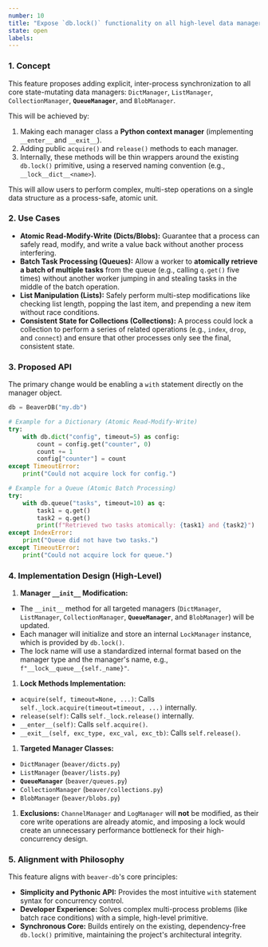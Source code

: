 ```yaml
---
number: 10
title: "Expose `db.lock()` functionality on all high-level data managers"
state: open
labels:
---
```


### 1. Concept

This feature proposes adding explicit, inter-process synchronization to all core state-mutating data managers: `DictManager`, `ListManager`, `CollectionManager`, **`QueueManager`**, and `BlobManager`.

This will be achieved by:

1.  Making each manager class a **Python context manager** (implementing `__enter__` and `__exit__`).
2.  Adding public `acquire()` and `release()` methods to each manager.
3.  Internally, these methods will be thin wrappers around the existing `db.lock()` primitive, using a reserved naming convention (e.g., `__lock__dict__<name>`).

This will allow users to perform complex, multi-step operations on a single data structure as a process-safe, atomic unit.

### 2. Use Cases

* **Atomic Read-Modify-Write (Dicts/Blobs):** Guarantee that a process can safely read, modify, and write a value back without another process interfering.
* **Batch Task Processing (Queues):** Allow a worker to **atomically retrieve a batch of multiple tasks** from the queue (e.g., calling `q.get()` five times) without another worker jumping in and stealing tasks in the middle of the batch operation.
* **List Manipulation (Lists):** Safely perform multi-step modifications like checking list length, popping the last item, and prepending a new item without race conditions.
* **Consistent State for Collections (Collections):** A process could lock a collection to perform a series of related operations (e.g., `index`, `drop`, and `connect`) and ensure that other processes only see the final, consistent state.

### 3. Proposed API

The primary change would be enabling a `with` statement directly on the manager object.

```python
db = BeaverDB("my.db")

# Example for a Dictionary (Atomic Read-Modify-Write)
try:
    with db.dict("config", timeout=5) as config:
        count = config.get("counter", 0)
        count += 1
        config["counter"] = count
except TimeoutError:
    print("Could not acquire lock for config.")

# Example for a Queue (Atomic Batch Processing)
try:
    with db.queue("tasks", timeout=10) as q:
        task1 = q.get()
        task2 = q.get()
        print(f"Retrieved two tasks atomically: {task1} and {task2}")
except IndexError:
    print("Queue did not have two tasks.")
except TimeoutError:
    print("Could not acquire lock for queue.")
```

### 4. Implementation Design (High-Level)

1.  **Manager `__init__` Modification:**

* The `__init__` method for all targeted managers (`DictManager`, `ListManager`, `CollectionManager`, **`QueueManager`**, and `BlobManager`) will be updated.
* Each manager will initialize and store an internal `LockManager` instance, which is provided by `db.lock()`.
* The lock name will use a standardized internal format based on the manager type and the manager's name, e.g., `f"__lock__queue__{self._name}"`.

1.  **Lock Methods Implementation:**

* `acquire(self, timeout=None, ...)`: Calls `self._lock.acquire(timeout=timeout, ...)` internally.
* `release(self)`: Calls `self._lock.release()` internally.
* `__enter__(self)`: Calls `self.acquire()`.
* `__exit__(self, exc_type, exc_val, exc_tb)`: Calls `self.release()`.

1.  **Targeted Manager Classes:**

* `DictManager` (`beaver/dicts.py`)
* `ListManager` (`beaver/lists.py`)
* **`QueueManager`** (`beaver/queues.py`)
* `CollectionManager` (`beaver/collections.py`)
* `BlobManager` (`beaver/blobs.py`)

1.  **Exclusions:** `ChannelManager` and `LogManager` will **not** be modified, as their core write operations are already atomic, and imposing a lock would create an unnecessary performance bottleneck for their high-concurrency design.

### 5. Alignment with Philosophy

This feature aligns with `beaver-db`'s core principles:

* **Simplicity and Pythonic API:** Provides the most intuitive `with` statement syntax for concurrency control.
* **Developer Experience:** Solves complex multi-process problems (like batch race conditions) with a simple, high-level primitive.
* **Synchronous Core:** Builds entirely on the existing, dependency-free `db.lock()` primitive, maintaining the project's architectural integrity.